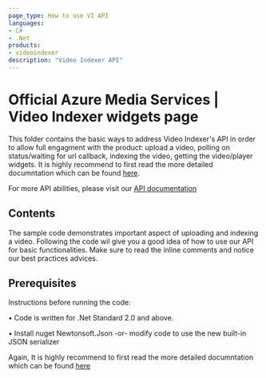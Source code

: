 ```yaml
---
page_type: How to use VI API
languages:
- C#
- .Net
products:
- videoindexer
description: "Video Indexer API"
---
```


# Official Azure Media Services | Video Indexer widgets page

<!-- 
Guidelines on README format: https://review.docs.microsoft.com/help/onboard/admin/samples/concepts/readme-template?branch=master

Guidance on onboarding samples to docs.microsoft.com/samples: https://review.docs.microsoft.com/help/onboard/admin/samples/process/onboarding?branch=master

Taxonomies for products and languages: https://review.docs.microsoft.com/new-hope/information-architecture/metadata/taxonomies?branch=master
-->

This folder contains the basic ways to address Video Indexer's API in order to allow full engagment with the product: upload a video, polling on status/waiting for url callback,
indexing the video, getting the video/player widgets. It is highly recommend to first read the more detailed documntation which can be found [here](https://docs.microsoft.com/en-us/azure/media-services/video-indexer/video-indexer-use-apis).

For more API abilities, please visit our [API documentation](https://api-portal.videoindexer.ai/docs/services/)

## Contents

The sample code demonstrates important aspect of uploading and indexing a video.
Following the code wil give you a good idea of how to use our API for basic functionalities.
Make sure to read the inline comments and notice our best practices advices.



## Prerequisites

Instructions before running the code:
 
•	Code is written for .Net Standard 2.0 and above.

•	Install nuget Newtonsoft.Json -or- modify code to use the new built-in JSON serializer

Again, It is highly recommend to first read the more detailed documntation which can be found [here](https://docs.microsoft.com/en-us/azure/media-services/video-indexer/video-indexer-use-apis)
<!--
Outline the required components and tools that a user might need to have on their machine in order to run the sample. This can be anything from frameworks, SDKs, OS versions or IDE releases. 
-->


